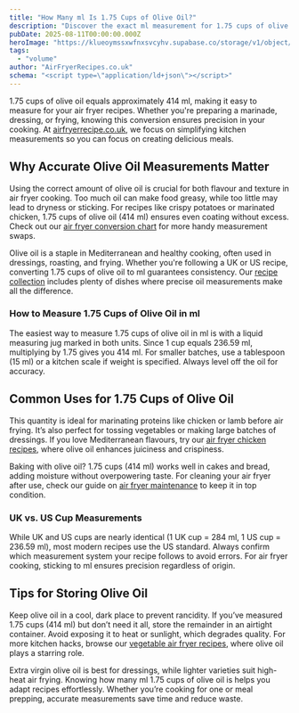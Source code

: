```yaml
---
title: "How Many ml Is 1.75 Cups of Olive Oil?"
description: "Discover the exact ml measurement for 1.75 cups of olive oil and simplify your cooking conversions with our easy guide."
pubDate: 2025-08-11T00:00:00.000Z
heroImage: "https://klueoymssxwfnxsvcyhv.supabase.co/storage/v1/object/public/md/how-many-ml-is-1-75-cups-of-olive-oil-eafbfb24.webp"
tags:
  - "volume"
author: "AirFryerRecipes.co.uk"
schema: "<script type=\"application/ld+json\"></script>"
---
```


<p>1.75 cups of olive oil equals approximately 414 ml, making it easy to measure for your air fryer recipes. Whether you're preparing a marinade, dressing, or frying, knowing this conversion ensures precision in your cooking. At <a href=https://www.airfryerrecipe.co.uk>airfryerrecipe.co.uk</a>, we focus on simplifying kitchen measurements so you can focus on creating delicious meals.</p>  

<h2>Why Accurate Olive Oil Measurements Matter</h2>  
<p>Using the correct amount of olive oil is crucial for both flavour and texture in air fryer cooking. Too much oil can make food greasy, while too little may lead to dryness or sticking. For recipes like crispy potatoes or marinated chicken, 1.75 cups of olive oil (414 ml) ensures even coating without excess. Check out our <a href=https://www.airfryerrecipe.co.uk/air-fryer-conversion-chart>air fryer conversion chart</a> for more handy measurement swaps.</p>  

<p>Olive oil is a staple in Mediterranean and healthy cooking, often used in dressings, roasting, and frying. Whether you're following a UK or US recipe, converting 1.75 cups of olive oil to ml guarantees consistency. Our <a href=https://www.airfryerrecipe.co.uk/recipes>recipe collection</a> includes plenty of dishes where precise oil measurements make all the difference.</p>  

<h3>How to Measure 1.75 Cups of Olive Oil in ml</h3>  
<p>The easiest way to measure 1.75 cups of olive oil in ml is with a liquid measuring jug marked in both units. Since 1 cup equals 236.59 ml, multiplying by 1.75 gives you 414 ml. For smaller batches, use a tablespoon (15 ml) or a kitchen scale if weight is specified. Always level off the oil for accuracy.</p>  

<h2>Common Uses for 1.75 Cups of Olive Oil</h2>  
<p>This quantity is ideal for marinating proteins like chicken or lamb before air frying. It’s also perfect for tossing vegetables or making large batches of dressings. If you love Mediterranean flavours, try our <a href=https://www.airfryerrecipe.co.uk/recipe-category/chicken>air fryer chicken recipes</a>, where olive oil enhances juiciness and crispiness.</p>  

<p>Baking with olive oil? 1.75 cups (414 ml) works well in cakes and bread, adding moisture without overpowering taste. For cleaning your air fryer after use, check our guide on <a href=https://www.airfryerrecipe.co.uk/air-fryer-cleaner>air fryer maintenance</a> to keep it in top condition.</p>  

<h3>UK vs. US Cup Measurements</h3>  
<p>While UK and US cups are nearly identical (1 UK cup = 284 ml, 1 US cup = 236.59 ml), most modern recipes use the US standard. Always confirm which measurement system your recipe follows to avoid errors. For air fryer cooking, sticking to ml ensures precision regardless of origin.</p>  

<h2>Tips for Storing Olive Oil</h2>  
<p>Keep olive oil in a cool, dark place to prevent rancidity. If you’ve measured 1.75 cups (414 ml) but don’t need it all, store the remainder in an airtight container. Avoid exposing it to heat or sunlight, which degrades quality. For more kitchen hacks, browse our <a href=https://www.airfryerrecipe.co.uk/recipe-category/vegetables>vegetable air fryer recipes</a>, where olive oil plays a starring role.</p>  

<p>Extra virgin olive oil is best for dressings, while lighter varieties suit high-heat air frying. Knowing how many ml 1.75 cups of olive oil is helps you adapt recipes effortlessly. Whether you’re cooking for one or meal prepping, accurate measurements save time and reduce waste.</p>